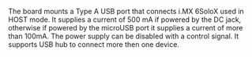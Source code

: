 The board mounts a Type A USB port that connects i.MX 6SoloX used in HOST mode. It supplies a current of 500 mA if powered by the DC jack, otherwise if powered by the microUSB port it supplies a current of more than 100mA. The power supply can be disabled with a control signal.
It supports USB hub to connect more then one device.

